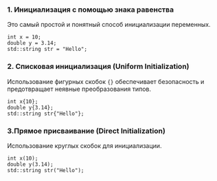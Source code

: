 ### 1. Инициализация с помощью знака равенства

Это самый простой и понятный способ инициализации переменных.
```
int x = 10;
double y = 3.14;
std::string str = "Hello";

```
### 2. Списковая инициализация (Uniform Initialization)

Использование фигурных скобок `{}` обеспечивает безопасность и предотвращает неявные преобразования типов.
```
int x{10};
double y{3.14};
std::string str{"Hello"};

```
### 3.Прямое присваивание (Direct Initialization)

Использование круглых скобок для инициализации.
```
int x(10);
double y(3.14);
std::string str("Hello");

```